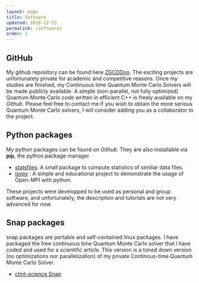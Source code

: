 ```yaml
---
layout: page
title: Software
updated: 2018-12-23
permalink: /software/
order: 1
---
```


## GitHub

My github repository can be found here [ZGCDDoo](https://github.com/ZGCDDoo).
The exciting projects are unfortunately private for academic and competitive reasons. Once my studies are finished, my Continuous time Quantum Monte Carlo Solvers will be made publicly available. A simple (non-parallel, not fully optimized) Quantum Monte Carlo code written in efficient C++ is freely available on my *Github*. Please feel free to contact me if you wish to obtain the more serious Quantum Monte Carlo solvers, I will consider adding you as a collaborator to the project.

## Python packages
My python packages can be found on *Github*. They are also installable via **pip**, the python package manager

 - [statsfiles](https://pypi.org/project/statsfiles/): A small package to compute statistics of similiar data files.
 - [isypy](https://pypi.org/project/isypy/) : A simple and educational project to demonstrate the usage of Open-MPI with python.
 <!-- - [mea](https://pypi.org/project/mea/)  -->

 These projects were developped to be used as personal and group software, and unfortunately, the description and tutorials are not very advanced for now.


## Snap packages

snap packages are portable and self-contained linux packages. I have packaged the free continuous time Quantum Monte Carlo solver that I have coded and used for a scientific article. This version is a toned down version (no optimizations nor parallelization) of my private Continous-time Quantum Monte Carlo Solver.
- [ctint-science Snap](https://snapcraft.io/ctint-science)